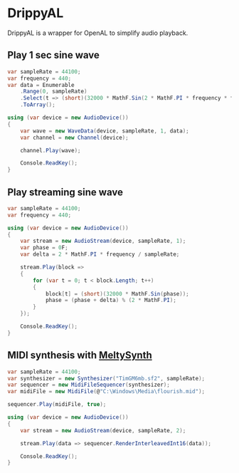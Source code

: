 # DrippyAL

DrippyAL is a wrapper for OpenAL to simplify audio playback.

## Play 1 sec sine wave

```cs
var sampleRate = 44100;
var frequency = 440;
var data = Enumerable
    .Range(0, sampleRate)
    .Select(t => (short)(32000 * MathF.Sin(2 * MathF.PI * frequency * t / sampleRate)))
    .ToArray();

using (var device = new AudioDevice())
{
    var wave = new WaveData(device, sampleRate, 1, data);
    var channel = new Channel(device);

    channel.Play(wave);

    Console.ReadKey();
}
```

## Play streaming sine wave

```cs
var sampleRate = 44100;
var frequency = 440;

using (var device = new AudioDevice())
{
    var stream = new AudioStream(device, sampleRate, 1);
    var phase = 0F;
    var delta = 2 * MathF.PI * frequency / sampleRate;

    stream.Play(block =>
    {
        for (var t = 0; t < block.Length; t++)
        {
            block[t] = (short)(32000 * MathF.Sin(phase));
            phase = (phase + delta) % (2 * MathF.PI);
        }
    });

    Console.ReadKey();
}
```

## MIDI synthesis with [MeltySynth](https://github.com/sinshu/meltysynth/)

```cs
var sampleRate = 44100;
var synthesizer = new Synthesizer("TimGM6mb.sf2", sampleRate);
var sequencer = new MidiFileSequencer(synthesizer);
var midiFile = new MidiFile(@"C:\Windows\Media\flourish.mid");

sequencer.Play(midiFile, true);

using (var device = new AudioDevice())
{
    var stream = new AudioStream(device, sampleRate, 2);

    stream.Play(data => sequencer.RenderInterleavedInt16(data));

    Console.ReadKey();
}
```
